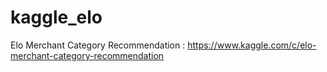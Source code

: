 # kaggle_elo
Elo Merchant Category Recommendation : https://www.kaggle.com/c/elo-merchant-category-recommendation
